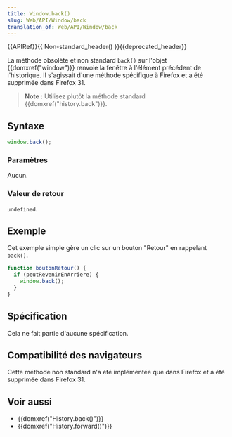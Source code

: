 ```yaml
---
title: Window.back()
slug: Web/API/Window/back
translation_of: Web/API/Window/back
---
```


{{APIRef}}{{ Non-standard_header() }}{{deprecated_header}}

La méthode obsolète et non standard `back()` sur l'objet {{domxref("window")}} renvoie la fenêtre à l'élément précédent de l'historique. Il s'agissait d'une méthode spécifique à Firefox et a été supprimée dans Firefox 31.

> **Note :** Utilisez plutôt la méthode standard {{domxref("history.back")}}.

## Syntaxe

```js
window.back();
```

### Paramètres

Aucun.

### Valeur de retour

`undefined`.

## Exemple

Cet exemple simple gère un clic sur un bouton "Retour" en rappelant `back()`.

```js
function boutonRetour() {
  if (peutRevenirEnArriere) {
    window.back();
  }
}
```

## Spécification

Cela ne fait partie d'aucune spécification.

## Compatibilité des navigateurs

Cette méthode non standard n'a été implémentée que dans Firefox et a été supprimée dans Firefox 31.

## Voir aussi

- {{domxref("History.back()")}}
- {{domxref("History.forward()")}}
